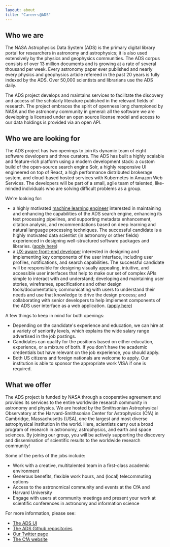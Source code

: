 ```yaml
---
layout: about
title: "Careers@ADS"
---
```


## Who we are

The NASA Astrophysics Data System (ADS) is the primary digital library portal for researchers in astronomy and astrophysics; it is also used extensively by the physics and geophysics communities. The ADS corpus consists of over 13 million documents and is growing at a rate of several thousand per week. Every astronomy paper ever published and nearly every physics and geophysics article refereed in the past 20 years is fully indexed by the ADS. Over 50,000 scientists and librarians use the ADS daily. 

The ADS project develops and maintains services to facilitate the discovery and access of the scholarly literature published in the relevant fields of research.  The project embraces the spirit of openness long championed by NASA and the astronomy community in general: all the software we are developing is licensed under an open source license model and access to our data holdings is provided via an open API.

## Who we are looking for 

The ADS project has two openings to join its dynamic team of eight software developers and three curators. The ADS has built a highly scalable and feature-rich platform using a modern development stack: a custom build of the open-source search engine Solr, a highly responsive UI engineered on top of React, a high performance distributed brokerage system, and cloud-based hosted services with Kubernetes in Amazon Web Services. The developers will be part of a small, agile team of talented, like-minded individuals who are solving difficult problems as a group.

We're looking for:

* a highly motivated [machine learning engineer](https://www.cfa.harvard.edu/hr/postings/20-60.html) interested in maintaining and enhancing the capabilities of the ADS search engine, enhancing its text processing pipelines, and supporting metadata enhancement, citation analysis, and recommendations based on deep learning and natural language processing techniques. The successful candidate is a highly motivated data scientist (in astronomy or other fields) experienced in designing well-structured software packages and libraries. ([apply here](https://www.usajobs.gov/GetJob/ViewDetails/583771200))
* a [UX-aware front-end developer](https://www.cfa.harvard.edu/hr/postings/20-55.html) interested in designing and implementing key components of the user interface, including user profiles, notifications, and search capabilities. The successful candidate will be responsible for designing visually appealing, intuitive, and accessible user interfaces that help to make our set of complex APIs simple to interact with and understand; developing and maintaining user stories, wireframes, specifications and other design tools/documentation; communicating with users to understand their needs and use that knowledge to drive the design process; and collaborating with senior developers to help implement components of the ADS user interface as a web application. ([apply here](https://www.usajobs.gov/GetJob/ViewDetails/578012900))

A few things to keep in mind for both openings:	

* Depending on the candidate's experience and education, we can hire at a variety of seniority levels, which explains the wide salary range advertised in the job postings.	
* Candidates can qualify for the positions based on either education, experience, or a mixture of both.  If you don't have the academic credentials but have relevant on the job experience, you should apply.	
* Both US citizens and foreign nationals are welcome to apply.  Our institution is able to sponsor the appropriate work VISA if one is required.

## What we offer

The ADS project is funded by NASA through a cooperative agreement and provides its services to the entire worldwide research community in astronomy and physics. We are hosted by the Smithsonian Astrophysical Observatory at the Harvard-Smithsonian Center for Astrophysics (CfA) in Cambridge, Massachusetts (USA), one the largest and most diverse astrophysical institution in the world. Here, scientists carry out a broad program of research in astronomy, astrophysics, and earth and space sciences. By joining our group, you will be actively supporting the discovery and dissemination of scientific results to the worldwide research community!

Some of the perks of the jobs include:

  * Work with a creative, multitalented team in a first-class academic environment
  * Generous benefits, flexible work hours, and (local) telecommuting options
  * Access to the astronomical community and events at the CfA and Harvard University
  * Engage with users at community meetings and present your work at scientific conferences in astronomy and information science

For more information, please see:

  * [The ADS UI](https://ui.adsabs.harvard.edu)
  * [The ADS Github repositories](https://github.com/adsabs)
  * [Our Twitter page](https://twitter.com/adsabs)
  * [The CfA website](https://www.cfa.harvard.edu/)


